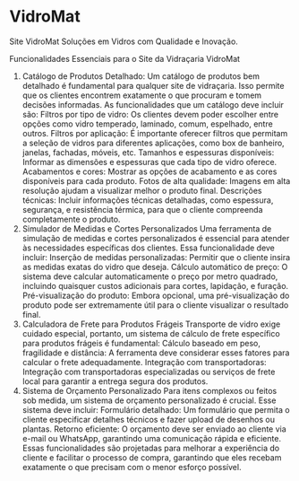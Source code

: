 # VidroMat
Site VidroMat Soluções em Vidros com Qualidade e Inovação.

Funcionalidades Essenciais para o Site da Vidraçaria VidroMat

1. Catálogo de Produtos Detalhado:
Um catálogo de produtos bem detalhado é fundamental para qualquer site de vidraçaria. Isso permite que os clientes encontrem exatamente o que procuram e tomem decisões informadas. As funcionalidades que um catálogo deve incluir são:
Filtros por tipo de vidro: Os clientes devem poder escolher entre opções como vidro temperado, laminado, comum, espelhado, entre outros.
Filtros por aplicação: É importante oferecer filtros que permitam a seleção de vidros para diferentes aplicações, como box de banheiro, janelas, fachadas, móveis, etc.
Tamanhos e espessuras disponíveis: Informar as dimensões e espessuras que cada tipo de vidro oferece.
Acabamentos e cores: Mostrar as opções de acabamento e as cores disponíveis para cada produto.
Fotos de alta qualidade: Imagens em alta resolução ajudam a visualizar melhor o produto final.
Descrições técnicas: Incluir informações técnicas detalhadas, como espessura, segurança, e resistência térmica, para que o cliente compreenda completamente o produto.
2. Simulador de Medidas e Cortes Personalizados
Uma ferramenta de simulação de medidas e cortes personalizados é essencial para atender às necessidades específicas dos clientes. Essa funcionalidade deve incluir:
Inserção de medidas personalizadas: Permitir que o cliente insira as medidas exatas do vidro que deseja.
Cálculo automático de preço: O sistema deve calcular automaticamente o preço por metro quadrado, incluindo quaisquer custos adicionais para cortes, lapidação, e furação.
Pré-visualização do produto: Embora opcional, uma pré-visualização do produto pode ser extremamente útil para o cliente visualizar o resultado final.
3. Calculadora de Frete para Produtos Frágeis
Transporte de vidro exige cuidado especial, portanto, um sistema de cálculo de frete específico para produtos frágeis é fundamental:
Cálculo baseado em peso, fragilidade e distância: A ferramenta deve considerar esses fatores para calcular o frete adequadamente.
Integração com transportadoras: Integração com transportadoras especializadas ou serviços de frete local para garantir a entrega segura dos produtos.
4. Sistema de Orçamento Personalizado
Para itens complexos ou feitos sob medida, um sistema de orçamento personalizado é crucial. Esse sistema deve incluir:
Formulário detalhado: Um formulário que permita o cliente especificar detalhes técnicos e fazer upload de desenhos ou plantas.
Retorno eficiente: O orçamento deve ser enviado ao cliente via e-mail ou WhatsApp, garantindo uma comunicação rápida e eficiente.
Essas funcionalidades são projetadas para melhorar a experiência do cliente e facilitar o processo de compra, garantindo que eles recebam exatamente o que precisam com o menor esforço possível.

